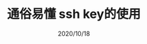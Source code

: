 ---
title: 通俗易懂 ssh key的使用
date: 2020/10/18 
updated: 2020/10/18 
comments: false
categories:
  - Linux
tags:
  - Linux
---